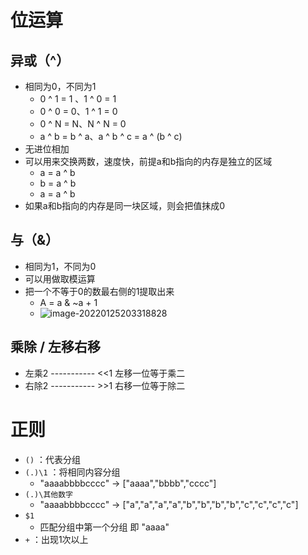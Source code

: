 # 位运算

## 异或（^）

- 相同为0，不同为1
  - 0 ^ 1 = 1 、1 ^ 0 = 1
  - 0 ^ 0 = 0、1 ^ 1 = 0
  - 0 ^ N = N、N ^ N = 0
  - a ^ b = b ^ a、a ^ b ^ c = a ^ (b ^ c)
- 无进位相加
- 可以用来交换两数，速度快，前提a和b指向的内存是独立的区域
  - a = a ^ b
  - b = a ^ b
  - a = a ^ b
- 如果a和b指向的内存是同一块区域，则会把值抹成0

## 与（&） 

- 相同为1，不同为0
- 可以用做取模运算
- 把一个不等于0的数最右侧的1提取出来
  - A = a & ~a + 1
  - ![image-20220125203318828](C:\Users\15630\AppData\Roaming\Typora\typora-user-images\image-20220125203318826.png)


## 乘除 / 左移右移

- 左乘2 -----------   <<1    左移一位等于乘二
- 右除2 -----------   >>1    右移一位等于除二

# 正则

- `()` ：代表分组
- `(.)\1` ：将相同内容分组
  - "aaaabbbbcccc" -> ["aaaa","bbbb","cccc"]
- `(.)\其他数字` 
  - "aaaabbbbcccc" -> ["a","a","a","a","b","b","b","b","c","c","c","c"]
- `$1`
  - 匹配分组中第一个分组 即 "aaaa"
- `+` ：出现1次以上